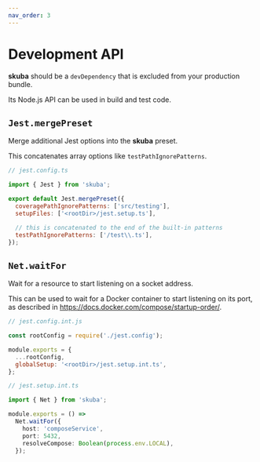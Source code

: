 ```yaml
---
nav_order: 3
---
```


# Development API

**skuba** should be a `devDependency` that is excluded from your production bundle.

Its Node.js API can be used in build and test code.

## `Jest.mergePreset`

Merge additional Jest options into the **skuba** preset.

This concatenates array options like `testPathIgnorePatterns`.

```js
// jest.config.ts

import { Jest } from 'skuba';

export default Jest.mergePreset({
  coveragePathIgnorePatterns: ['src/testing'],
  setupFiles: ['<rootDir>/jest.setup.ts'],

  // this is concatenated to the end of the built-in patterns
  testPathIgnorePatterns: ['/test\\.ts'],
});
```

## `Net.waitFor`

Wait for a resource to start listening on a socket address.

This can be used to wait for a Docker container to start listening on its port,
as described in <https://docs.docker.com/compose/startup-order/>.

```js
// jest.config.int.js

const rootConfig = require('./jest.config');

module.exports = {
  ...rootConfig,
  globalSetup: '<rootDir>/jest.setup.int.ts',
};
```

```typescript
// jest.setup.int.ts

import { Net } from 'skuba';

module.exports = () =>
  Net.waitFor({
    host: 'composeService',
    port: 5432,
    resolveCompose: Boolean(process.env.LOCAL),
  });
```
